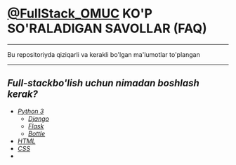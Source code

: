 <h1><a href="https://t.me/FullStack_OMUC">@FullStack_OMUC</a> KO'P SO'RALADIGAN SAVOLLAR (FAQ)</h1>
<hr>
<p>Bu repositoriyda qiziqarli va kerakli bo'lgan ma'lumotlar to'plangan</p>
<hr>
</div>
<div>
    <h2><b><i>Full-stack<i></b>bo'lish uchun nimadan boshlash kerak?</h2>
    <ul>
        <li><a href = "https://docs.python.org/3/" >Python 3</a>
            <ul>
                <li><a href = "https://docs.djangoproject.com/en/3.0/">Django</a></li>
                <li><a href = "https://flask.palletsprojects.com/en/1.1.x/">Flask</a></li>
                <li><a href = "http://bottlepy.org/docs/stable/">Bottle</a></li>
            </ul>
        </li>
        <li><a href = "https://developer.mozilla.org/en-US/docs/Web/HTML">HTML</a></li>
        <li><a href = "https://developer.mozilla.org/en-US/docs/Web/CSS">CSS</a></li>
        <li><a href = ></a></li>
    </ul>
</div>
